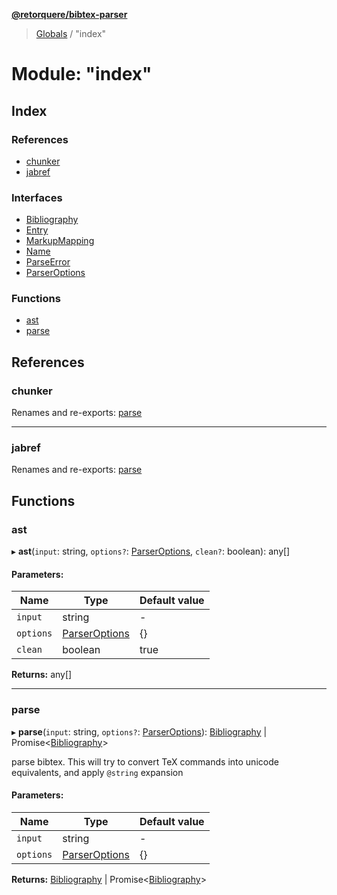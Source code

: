 **[@retorquere/bibtex-parser](../README.md)**

> [Globals](../globals.md) / "index"

# Module: "index"

## Index

### References

* [chunker](_index_.md#chunker)
* [jabref](_index_.md#jabref)

### Interfaces

* [Bibliography](../interfaces/_index_.bibliography.md)
* [Entry](../interfaces/_index_.entry.md)
* [MarkupMapping](../interfaces/_index_.markupmapping.md)
* [Name](../interfaces/_index_.name.md)
* [ParseError](../interfaces/_index_.parseerror.md)
* [ParserOptions](../interfaces/_index_.parseroptions.md)

### Functions

* [ast](_index_.md#ast)
* [parse](_index_.md#parse)

## References

### chunker

Renames and re-exports: [parse](_chunker_.md#parse)

___

### jabref

Renames and re-exports: [parse](_jabref_.md#parse)

## Functions

### ast

▸ **ast**(`input`: string, `options?`: [ParserOptions](../interfaces/_index_.parseroptions.md), `clean?`: boolean): any[]

#### Parameters:

Name | Type | Default value |
------ | ------ | ------ |
`input` | string | - |
`options` | [ParserOptions](../interfaces/_index_.parseroptions.md) | {} |
`clean` | boolean | true |

**Returns:** any[]

___

### parse

▸ **parse**(`input`: string, `options?`: [ParserOptions](../interfaces/_index_.parseroptions.md)): [Bibliography](../interfaces/_index_.bibliography.md) \| Promise\<[Bibliography](../interfaces/_index_.bibliography.md)>

parse bibtex. This will try to convert TeX commands into unicode equivalents, and apply `@string` expansion

#### Parameters:

Name | Type | Default value |
------ | ------ | ------ |
`input` | string | - |
`options` | [ParserOptions](../interfaces/_index_.parseroptions.md) | {} |

**Returns:** [Bibliography](../interfaces/_index_.bibliography.md) \| Promise\<[Bibliography](../interfaces/_index_.bibliography.md)>
